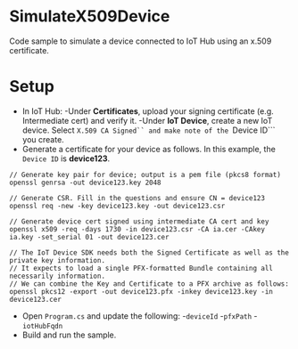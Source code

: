 # SimulateX509Device
Code sample to simulate a device connected to IoT Hub using an x.509 certificate.

# Setup

- In IoT Hub:
  -Under **Certificates**, upload your signing certificate (e.g. Intermediate cert) and verify it.
  -Under **IoT Device**, create a new IoT device. Select ```X.509 CA Signed`` and make note of the ```Device ID``` you create.
- Generate a certificate for your device as follows. In this example, the ```Device ID``` is **device123**.
```
// Generate key pair for device; output is a pem file (pkcs8 format)
openssl genrsa -out device123.key 2048

// Generate CSR. Fill in the questions and ensure CN = device123
openssl req -new -key device123.key -out device123.csr

// Generate device cert signed using intermediate CA cert and key
openssl x509 -req -days 1730 -in device123.csr -CA ia.cer -CAkey ia.key -set_serial 01 -out device123.cer

// The IoT Device SDK needs both the Signed Certificate as well as the private key information. 
// It expects to load a single PFX-formatted Bundle containing all necessarily information.
// We can combine the Key and Certificate to a PFX archive as follows:
openssl pkcs12 -export -out device123.pfx -inkey device123.key -in device123.cer 

```
- Open ```Program.cs``` and update the following:
  -```deviceId```
  -```pfxPath```
  -```iotHubFqdn```
- Build and run the sample.


